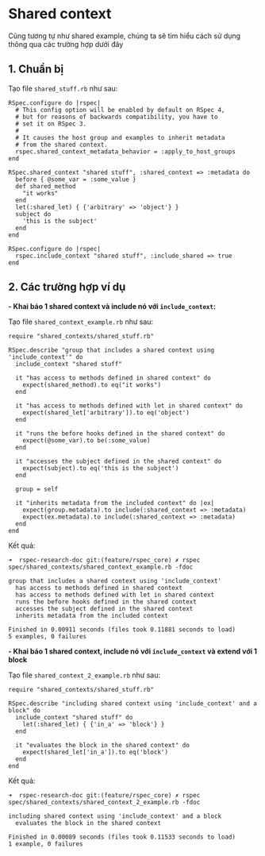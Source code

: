 # Shared context
Cũng tương tự như shared example, chúng ta sẽ tìm hiểu cách sử dụng thông qua các trường hợp dưới đây

## 1. Chuẩn bị
Tạo file `shared_stuff.rb` như sau:
```
RSpec.configure do |rspec|
  # This config option will be enabled by default on RSpec 4,
  # but for reasons of backwards compatibility, you have to
  # set it on RSpec 3.
  #
  # It causes the host group and examples to inherit metadata
  # from the shared context.
  rspec.shared_context_metadata_behavior = :apply_to_host_groups
end

RSpec.shared_context "shared stuff", :shared_context => :metadata do
  before { @some_var = :some_value }
  def shared_method
    "it works"
  end
  let(:shared_let) { {'arbitrary' => 'object'} }
  subject do
    'this is the subject'
  end
end

RSpec.configure do |rspec|
  rspec.include_context "shared stuff", :include_shared => true
end
```

## 2. Các trường hợp ví dụ
__- Khai báo 1 shared context và include nó với `include_context`:__

Tạo file `shared_context_example.rb` như sau:
```
require "shared_contexts/shared_stuff.rb"

RSpec.describe "group that includes a shared context using 'include_context'" do
  include_context "shared stuff"

  it "has access to methods defined in shared context" do
    expect(shared_method).to eq("it works")
  end

  it "has access to methods defined with let in shared context" do
    expect(shared_let['arbitrary']).to eq('object')
  end

  it "runs the before hooks defined in the shared context" do
    expect(@some_var).to be(:some_value)
  end

  it "accesses the subject defined in the shared context" do
    expect(subject).to eq('this is the subject')
  end

  group = self

  it "inherits metadata from the included context" do |ex|
    expect(group.metadata).to include(:shared_context => :metadata)
    expect(ex.metadata).to include(:shared_context => :metadata)
  end
end
```
Kết quả:
```
➜  rspec-research-doc git:(feature/rspec_core) ✗ rspec spec/shared_contexts/shared_context_example.rb -fdoc

group that includes a shared context using 'include_context'
  has access to methods defined in shared context
  has access to methods defined with let in shared context
  runs the before hooks defined in the shared context
  accesses the subject defined in the shared context
  inherits metadata from the included context

Finished in 0.00911 seconds (files took 0.11881 seconds to load)
5 examples, 0 failures

```
__- Khai báo 1 shared context, include nó với `include_context` và extend với 1 block__

Tạo file `shared_context_2_example.rb` như sau:
```
require "shared_contexts/shared_stuff.rb"

RSpec.describe "including shared context using 'include_context' and a block" do
  include_context "shared stuff" do
    let(:shared_let) { {'in_a' => 'block'} }
  end

  it "evaluates the block in the shared context" do
    expect(shared_let['in_a']).to eq('block')
  end
end
```
Kết quả:
```
➜  rspec-research-doc git:(feature/rspec_core) ✗ rspec spec/shared_contexts/shared_context_2_example.rb -fdoc

including shared context using 'include_context' and a block
  evaluates the block in the shared context

Finished in 0.00089 seconds (files took 0.11533 seconds to load)
1 example, 0 failures
```
